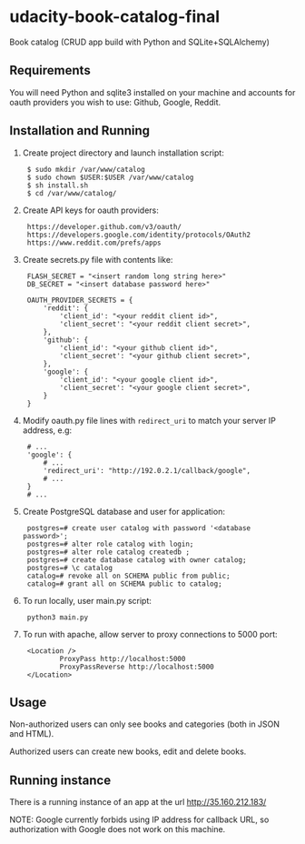# udacity-book-catalog-final
Book catalog (CRUD app build with Python and SQLite+SQLAlchemy)

## Requirements

You will need Python and sqlite3 installed on your machine and accounts for
oauth providers you wish to use: Github, Google, Reddit.


## Installation and Running

1. Create project directory and launch installation script:

        $ sudo mkdir /var/www/catalog
        $ sudo chown $USER:$USER /var/www/catalog
        $ sh install.sh
        $ cd /var/www/catalog/

2. Create API keys for oauth providers:

        https://developer.github.com/v3/oauth/
        https://developers.google.com/identity/protocols/OAuth2
        https://www.reddit.com/prefs/apps

3. Create secrets.py file with contents like:


        FLASH_SECRET = "<insert random long string here>"
        DB_SECRET = "<insert database password here>"

        OAUTH_PROVIDER_SECRETS = {
            'reddit': {
                'client_id': "<your reddit client id>",
                'client_secret': "<your reddit client secret>",
            },
            'github': {
                'client_id': "<your github client id>",
                'client_secret': "<your github client secret>",
            },
            'google': {
                'client_id': "<your google client id>",
                'client_secret': "<your google client secret>",
            }
        }


4. Modify oauth.py file lines with `redirect_uri` to match your server IP
address, e.g:

        # ...
        'google': {
            # ...
            'redirect_uri': "http://192.0.2.1/callback/google",
            # ...
        }
        # ...

5. Create PostgreSQL database and user for application:

        postgres=# create user catalog with password '<database password>';
        postgres=# alter role catalog with login;
        postgres=# alter role catalog createdb ;
        postgres=# create database catalog with owner catalog;
        postgres=# \c catalog
        catalog=# revoke all on SCHEMA public from public;
        catalog=# grant all on SCHEMA public to catalog;

6. To run locally, user main.py script:

        python3 main.py

7. To run with apache, allow server to proxy connections to 5000 port:

        <Location />
                ProxyPass http://localhost:5000
                ProxyPassReverse http://localhost:5000
        </Location>

## Usage

Non-authorized users can only see books and categories (both in JSON and HTML).

Authorized users can create new books, edit and delete books.


## Running instance

There is a running instance of an app at the url http://35.160.212.183/

NOTE: Google currently forbids using IP address for callback URL, so
authorization with Google does not work on this machine.
